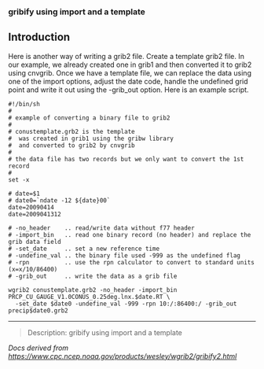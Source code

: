 ### gribify using import and a template

## Introduction

Here is another way of writing a grib2 file. Create a template
grib2 file. In our example, we already created one in grib1 and then
converted it to grib2 using cnvgrib. Once we have a template file, we can
replace the data using one of the import options, adjust the
date code, handle the undefined grid point and write it out using
the -grib_out option. Here is
an example script.

```
#!/bin/sh
#
# example of converting a binary file to grib2
#
# conustemplate.grb2 is the template
#  was created in grib1 using the gribw library
#  and converted to grib2 by cnvgrib
#
# the data file has two records but we only want to convert the 1st record
#
set -x

# date=$1
# date0=`ndate -12 ${date}00`
date=20090414
date=2009041312

# -no_header    .. read/write data without f77 header
# -import_bin   .. read one binary record (no header) and replace the grib data field
# -set_date     .. set a new reference time
# -undefine_val .. the binary file used -999 as the undefined flag
# -rpn          .. use the rpn calculator to convert to standard units (x=x/10/86400)
# -grib_out     .. write the data as a grib file

wgrib2 conustemplate.grb2 -no_header -import_bin PRCP_CU_GAUGE_V1.0CONUS_0.25deg.lnx.$date.RT \
  -set_date $date0 -undefine_val -999 -rpn 10:/:86400:/ -grib_out precip$date0.grb2
```

---

> Description: gribify using import and a template

_Docs derived from <https://www.cpc.ncep.noaa.gov/products/wesley/wgrib2/gribify2.html>_
